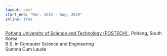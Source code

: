 ```yaml
---
layout: post
start_end: "Mar, 2015 - Aug, 2019"
inline: true
---
```


[Pohang University of Science and Technology (POSTECH)
](https://postech.ac.kr/en/), Pohang, South Korea \
B.S. in Computer Science and Engineering \
Summa Cum Laude
